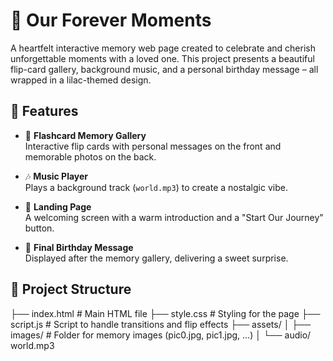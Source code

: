 # 💜 Our Forever Moments

A heartfelt interactive memory web page created to celebrate and cherish unforgettable moments with a loved one. This project presents a beautiful flip-card gallery, background music, and a personal birthday message – all wrapped in a lilac-themed design.

## 🌟 Features

- 🎴 **Flashcard Memory Gallery**  
  Interactive flip cards with personal messages on the front and memorable photos on the back.

- 🎶 **Music Player**  
  Plays a background track (`world.mp3`) to create a nostalgic vibe.

- 🧁 **Landing Page**  
  A welcoming screen with a warm introduction and a "Start Our Journey" button.

- 🎁 **Final Birthday Message**  
  Displayed after the memory gallery, delivering a sweet surprise.

## 📁 Project Structure

├── index.html # Main HTML file
├── style.css # Styling for the page
├── script.js # Script to handle transitions and flip effects
├── assets/
│ ├── images/ # Folder for memory images (pic0.jpg, pic1.jpg, ...)
│ └── audio/ world.mp3

















